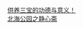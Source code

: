   
[供养三宝的功德与意义！](http://www.dianyue.me/archives/956/kdhududiorf8w5es/)  
[北海公园之静心斋](http://www.dianyue.me/archives/694/1awz7k5ye3kidrhn/)